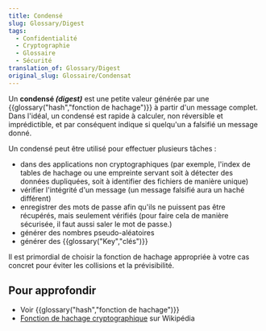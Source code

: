 ```yaml
---
title: Condensé
slug: Glossary/Digest
tags:
  - Confidentialité
  - Cryptographie
  - Glossaire
  - Sécurité
translation_of: Glossary/Digest
original_slug: Glossaire/Condensat
---
```

Un **condensé _(digest)_** est une petite valeur générée par une {{glossary("hash","fonction de hachage")}} à partir d'un message complet. Dans l'idéal, un condensé est rapide à calculer, non réversible et imprédictible, et par conséquent indique si quelqu'un a falsifié un message donné.

Un condensé peut être utilisé pour effectuer plusieurs tâches :

- dans des applications non cryptographiques (par exemple, l'index de tables de hachage ou une empreinte servant soit à détecter des données dupliquées, soit à identifier des fichiers de manière unique)
- vérifier l'intégrité d'un message (un message falsifié aura un haché différent)
- enregistrer des mots de passe afin qu'ils ne puissent pas être récupérés, mais seulement vérifiés (pour faire cela de manière sécurisée, il faut aussi saler le mot de passe.)
- générer des nombres pseudo-aléatoires
- générer des {{glossary("Key","clés")}}

Il est primordial de choisir la fonction de hachage appropriée à votre cas concret pour éviter les collisions et la prévisibilité.

## Pour approfondir

- Voir {{glossary("hash","fonction de hachage")}}
- [Fonction de hachage cryptographique](https://fr.wikipedia.org/wiki/Fonction_de_hachage_cryptographique) sur Wikipédia
